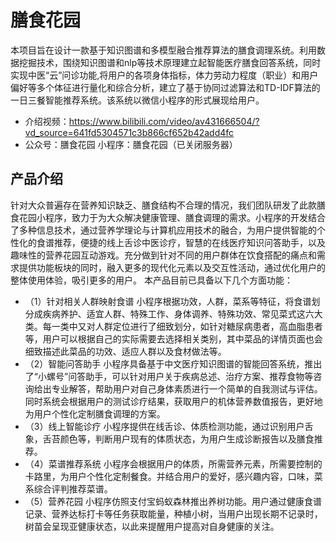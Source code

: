 # 膳食花园
本项目旨在设计一款基于知识图谱和多模型融合推荐算法的膳食调理系统。利用数据挖掘技术，围绕知识图谱和nlp等技术原理建立起智能医疗膳食回答系统，同时实现中医“云”问诊功能,将用户的各项身体指标，体力劳动力程度（职业）和用户偏好等多个体征进行量化和综合分析，建立了基于协同过滤算法和TD-IDF算法的一日三餐智能推荐系统。该系统以微信小程序的形式展现给用户。
- 介绍视频：https://www.bilibili.com/video/av431666504/?vd_source=641fd5304571c3b866cf652b42add4fc
- 公众号：膳食花园 小程序：膳食花园（已关闭服务器）
## 产品介绍
针对大众普遍存在营养知识缺乏、膳食结构不合理的情况，我们团队研发了此款膳食花园小程序，致力于为大众解决健康管理、膳食调理的需求。小程序的开发结合了多种信息技术，通过营养学理论与计算机应用技术的融合，为用户提供智能的个性化的食谱推荐，便捷的线上舌诊中医诊疗，智慧的在线医疗知识问答助手，以及趣味性的营养花园互动游戏。充分做到针对不同的用户群体在饮食搭配的痛点和需求提供功能板块的同时，融入更多的现代化元素以及交互性活动，通过优化用户的整体使用体验，吸引更多的用户。
本产品目前已具备以下几个方面功能：
- （1）针对相关人群映射食谱
小程序根据功效，人群，菜系等特征，将食谱划分成疾病养护、适宜人群、特殊工作、身体调养、特殊功效、常见菜式这六大类。每一类中又对人群定位进行了细致划分，如针对糖尿病患者，高血脂患者等，用户可以根据自己的实际需要去选择相关类别，其中菜品的详情页面也会细致描述此菜品的功效、适应人群以及食材做法等。
- （2）智能问答助手
小程序具备基于中文医疗知识图谱的智能回答系统，推出了“小螺号”问答助手，可以针对用户关于疾病总述、治疗方案、推荐食物等咨询给出专业解答，帮助用户对自己身体素质进行一个简单的自我测试与评估。同时系统会根据用户的测试诊疗结果，获取用户的机体营养数值报告，更好地为用户个性化定制膳食调理的方案。
- （3）线上智能诊疗
小程序提供在线舌诊、体质检测功能，通过识别用户舌象，舌苔颜色等，判断用户现有的体质状态，为用户生成诊断报告以及膳食推荐。
- （4）菜谱推荐系统
小程序会根据用户的体质，所需营养元素，所需要控制的卡路里，为用户个性化定制餐食。并结合用户的爱好，感兴趣内容，口味，菜系综合评判推荐菜谱。
- （5）营养花园
小程序仿照支付宝蚂蚁森林推出养树功能。用户通过健康食谱记录、营养达标打卡等任务获取能量，种植小树，当用户出现长期不记录时，树苗会呈现亚健康状态，以此来提醒用户提高对自身健康的关注。
